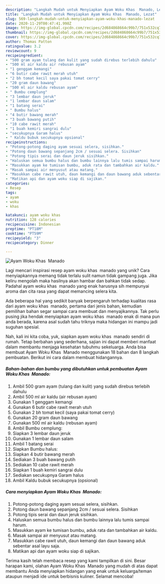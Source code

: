 ```yaml
---
description: "Langkah Mudah untuk Menyiapkan Ayam Woku Khas  Manado, Lezat"
title: "Langkah Mudah untuk Menyiapkan Ayam Woku Khas  Manado, Lezat"
slug: 569-langkah-mudah-untuk-menyiapkan-ayam-woku-khas-manado-lezat
date: 2020-11-29T00:47:41.998Z
image: https://img-global.cpcdn.com/recipes/2d684868664c99b7/751x532cq70/ayam-woku-khas-manado-foto-resep-utama.jpg
thumbnail: https://img-global.cpcdn.com/recipes/2d684868664c99b7/751x532cq70/ayam-woku-khas-manado-foto-resep-utama.jpg
cover: https://img-global.cpcdn.com/recipes/2d684868664c99b7/751x532cq70/ayam-woku-khas-manado-foto-resep-utama.jpg
author: Thomas Patton
ratingvalue: 3.2
reviewcount: 9
recipeingredient:
- "500 gram ayam tulang dan kulit yang sudah direbus terlebih dahulu"
- "500 ml air kaldu air rebusan ayam"
- "1 genggam kemangi"
- "6 butir cabe rawit merah utuh"
- "2 bh tomat kecil saya pakai tomat cerry"
- "20 gram daun bawang"
- "500 ml air kaldu rebusan ayam"
- " Bumbu cemplung"
- "3 lembar daun jeruk"
- "1 lembar daun salam"
- "1 batang serai"
- " Bumbu halus"
- "4 butir bawang merah"
- "3 buah bawang putih"
- "10 cabe rawit merah"
- "1 buah kemiri sangrai dulu"
- "secukupnya Garam halus"
- " Kaldu bubuk secukupnya opsional"
recipeinstructions:
- "Potong-potong daging ayam sesuai selera, sisihkan."
- "Potong daun bawang sepanjang 2cm / sesuai selera. Sisihkan"
- "Potong tipis serai dan daun jeruk sisihkan."
- "Haluskan semua bumbu halus dan bumbu lainnya lalu tumis sampai harum."
- "Masukkan ayam ke tumisan bumbu, aduk rata dan tambahkan air kaldu."
- "Masak sampai air menyusut atau matang."
- "Masukkan cabe rawit utuh, daun kemangi dan daun bawang aduk sebentar asal layu saja."
- "Matikan api dan ayam woku siap di sajikan."
categories:
- Resep
tags:
- ayam
- woku
- khas

katakunci: ayam woku khas 
nutrition: 128 calories
recipecuisine: Indonesian
preptime: "PT18M"
cooktime: "PT59M"
recipeyield: "3"
recipecategory: Dinner

---
```



![Ayam Woku Khas  Manado](https://img-global.cpcdn.com/recipes/2d684868664c99b7/751x532cq70/ayam-woku-khas-manado-foto-resep-utama.jpg)

Lagi mencari inspirasi resep ayam woku khas  manado yang unik? Cara menyiapkannya memang tidak terlalu sulit namun tidak gampang juga. Jika keliru mengolah maka hasilnya akan hambar dan bahkan tidak sedap. Padahal ayam woku khas  manado yang enak harusnya sih mempunyai aroma dan cita rasa yang dapat memancing selera kita.



Ada beberapa hal yang sedikit banyak berpengaruh terhadap kualitas rasa dari ayam woku khas  manado, pertama dari jenis bahan, kemudian pemilihan bahan segar sampai cara membuat dan menyajikannya. Tak perlu pusing jika hendak menyiapkan ayam woku khas  manado enak di mana pun anda berada, karena asal sudah tahu triknya maka hidangan ini mampu jadi suguhan spesial.


Nah, kali ini kita coba, yuk, siapkan ayam woku khas  manado sendiri di rumah. Tetap berbahan yang sederhana, sajian ini dapat memberi manfaat dalam membantu menjaga kesehatan tubuhmu sekeluarga. Anda bisa membuat Ayam Woku Khas  Manado menggunakan 18 bahan dan 8 langkah pembuatan. Berikut ini cara dalam membuat hidangannya.

<!--inarticleads1-->

##### Bahan-bahan dan bumbu yang dibutuhkan untuk pembuatan Ayam Woku Khas  Manado:

1. Ambil 500 gram ayam (tulang dan kulit) yang sudah direbus terlebih dahulu
1. Ambil 500 ml air kaldu (air rebusan ayam)
1. Gunakan 1 genggam kemangi
1. Gunakan 6 butir cabe rawit merah utuh
1. Gunakan 2 bh tomat kecil (saya pakai tomat cerry)
1. Gunakan 20 gram daun bawang
1. Gunakan 500 ml air kaldu (rebusan ayam)
1. Ambil  Bumbu cemplung:
1. Siapkan 3 lembar daun jeruk
1. Gunakan 1 lembar daun salam
1. Ambil 1 batang serai
1. Siapkan  Bumbu halus:
1. Siapkan 4 butir bawang merah
1. Sediakan 3 buah bawang putih
1. Sediakan 10 cabe rawit merah
1. Siapkan 1 buah kemiri sangrai dulu
1. Sediakan secukupnya Garam halus
1. Ambil  Kaldu bubuk secukupnya (opsional)




<!--inarticleads2-->

##### Cara menyiapkan Ayam Woku Khas  Manado:

1. Potong-potong daging ayam sesuai selera, sisihkan.
1. Potong daun bawang sepanjang 2cm / sesuai selera. Sisihkan
1. Potong tipis serai dan daun jeruk sisihkan.
1. Haluskan semua bumbu halus dan bumbu lainnya lalu tumis sampai harum.
1. Masukkan ayam ke tumisan bumbu, aduk rata dan tambahkan air kaldu.
1. Masak sampai air menyusut atau matang.
1. Masukkan cabe rawit utuh, daun kemangi dan daun bawang aduk sebentar asal layu saja.
1. Matikan api dan ayam woku siap di sajikan.




Terima kasih telah membaca resep yang kami tampilkan di sini. Besar harapan kami, olahan Ayam Woku Khas  Manado yang mudah di atas dapat membantu Anda menyiapkan hidangan yang enak untuk keluarga/teman ataupun menjadi ide untuk berbisnis kuliner. Selamat mencoba!
